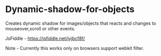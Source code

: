 # Dynamic-shadow-for-objects
Creates dynamic shadow for images/objects that reacts and changes to mouseover,scroll or other events.

JsFiddle - https://jsfiddle.net/jyjbcf8f/

Note - Currently this works only on browsers support webkit filter.
